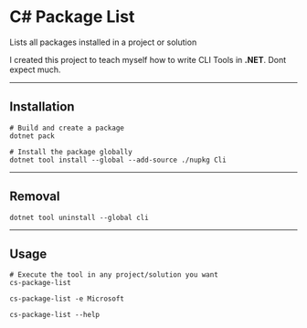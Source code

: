 # C# Package List

Lists all packages installed in a project or solution

I created this project to teach myself how to write CLI Tools in **.NET**. Dont expect much.

---

## Installation

```shell
# Build and create a package
dotnet pack

# Install the package globally
dotnet tool install --global --add-source ./nupkg Cli
```

---

## Removal

```shell
dotnet tool uninstall --global cli
```

---

## Usage

```shell
# Execute the tool in any project/solution you want
cs-package-list

cs-package-list -e Microsoft

cs-package-list --help
```